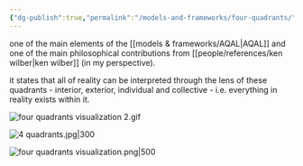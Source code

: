 ```yaml
---
{"dg-publish":true,"permalink":"/models-and-frameworks/four-quadrants/","tags":["alchemy","integraltheory","🌿","framework"],"created":"2022-04-04T17:07:01.878-03:00","updated":"2024-06-20T17:06:18.867-03:00"}
---
```


one of the main elements of the [[models & frameworks/AQAL\|AQAL]] and one of the main philosophical contributions from [[people/references/ken wilber\|ken wilber]] (in my perspective).

it states that all of reality can be interpreted through the lens of these quadrants - interior, exterior, individual and collective - i.e. everything in reality exists within it.

![four quadrants visualization 2.gif](/img/user/images/models%20&%20frameworks/four%20quadrants%20visualization%202.gif)

![4 quadrants.jpg|300](/img/user/tbprocessed/images/4%20quadrants.jpg)

![four quadrants visualization.png|500](/img/user/images/models%20&%20frameworks/four%20quadrants%20visualization.png)